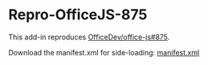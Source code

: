 # Repro-OfficeJS-875

This add-in reproduces [OfficeDev/office-js#875](https://github.com/OfficeDev/office-js/issues/875).

Download the manifest.xml for side-loading: [manifest.xml](https://gordonmleigh.github.io/repro-officejs-875/manifest.xml)
